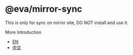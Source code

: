 
# @eva/mirror-sync

This is only for sync on mirror site, DO NOT install and use it.

More Introduction
- [EN](https://eva.js.org)
- [中文](https://eva-engine.gitee.io)
    